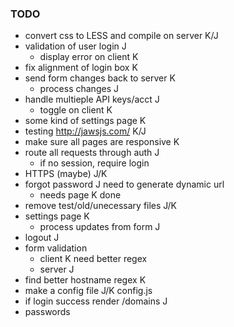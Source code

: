 ### TODO

- convert css to LESS and compile on server   		K/J
- validation of user login							J
	- display error on client						K				
- fix alignment of login box						K
- send form changes back to server					K
	- process changes								J
- handle multieple API keys/acct					J
	- toggle on client								K
- some kind of settings page						K
- testing  http://jawsjs.com/						K/J
- make sure all pages are responsive				K
- route all requests through auth					J
	- if no session, require login
- HTTPS (maybe)										J/K
- forgot password									J			need to generate dynamic url
	- needs page									K			done
- remove test/old/unecessary files					J/K
- settings page										K
	- process updates from form						J
- logout											J
- form validation
	- client										K			need better regex
	- server										J
- find better hostname regex						K
- make a config file								J/K			config.js
- if login success render /domains					J
- passwords 